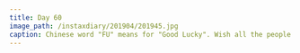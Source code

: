 ```yaml
---
title: Day 60
image_path: /instaxdiary/201904/201945.jpg
caption: Chinese word "FU" means for "Good Lucky". Wish all the people that suffered #coronavirus  will healthy and safe.
---
```


